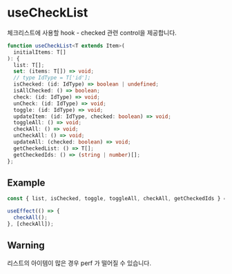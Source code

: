 # useCheckList

체크리스트에 사용할 hook - checked 관련 control을 제공합니다.

```ts
function useCheckList<T extends Item>(
  initialItems: T[]
): {
  list: T[];
  set: (items: T[]) => void;
  // type IdType = T['id'];
  isChecked: (id: IdType) => boolean | undefined;
  isAllChecked: () => boolean;
  check: (id: IdType) => void;
  unCheck: (id: IdType) => void;
  toggle: (id: IdType) => void;
  updateItem: (id: IdType, checked: boolean) => void;
  toggleAll: () => void;
  checkAll: () => void;
  unCheckAll: () => void;
  updateAll: (checked: boolean) => void;
  getCheckedList: () => T[];
  getCheckedIds: () => (string | number)[];
};
```

## Example

```ts
const { list, isChecked, toggle, toggleAll, checkAll, getCheckedIds } = useCheckList(shopList);

useEffect(() => {
  checkAll();
}, [checkAll]);
```

## Warning

리스트의 아이템이 많은 경우 perf 가 떨어질 수 있습니다.
